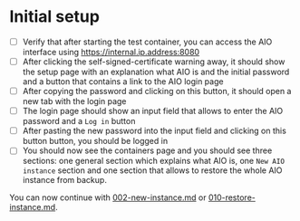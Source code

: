 # Initial setup

- [ ] Verify that after starting the test container, you can access the AIO interface using https://internal.ip.address:8080
- [ ] After clicking the self-signed-certificate warning away, it should show the setup page with an explanation what AIO is and the initial password and a button that contains a link to the AIO login page
- [ ] After copying the password and clicking on this button, it should open a new tab with the login page
- [ ] The login page should show an input field that allows to enter the AIO password and a `Log in` button
- [ ] After pasting the new password into the input field and clicking on this button button, you should be logged in
- [ ] You should now see the containers page and you should see three sections: one general section which explains what AIO is, one `New AIO instance` section and one section that allows to restore the whole AIO instance from backup.

You can now continue with [002-new-instance.md](./002-new-instance.md) or [010-restore-instance.md](./010-restore-instance.md).
